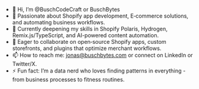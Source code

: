 - 👋 Hi, I’m @BuschCodeCraft or BuschBytes
- 👀 Passionate about Shopify app development, E‑commerce solutions, and automating business workflows.  
- 🌱 Currently deepening my skills in Shopify Polaris, Hydrogen, Remix.js/TypeScript, and AI-powered content automation.  
- 💞️ Eager to collaborate on open‑source Shopify apps, custom storefronts, and plugins that optimize merchant workflows.  
- 📫 How to reach me: jonas@buschbytes.com or connect on LinkedIn or Twitter/X.
- ⚡ Fun fact: I’m a data nerd who loves finding patterns in everything - from business processes to fitness routines.

<!---
BuschCodeCraft/BuschCodeCraft is a ✨ special ✨ repository because its `README.md` (this file) appears on your GitHub profile.
You can click the Preview link to take a look at your changes.
--->
